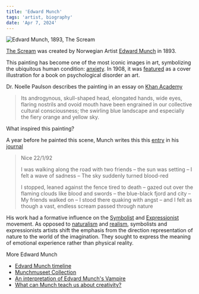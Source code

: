 ```yaml
---
title: 'Edward Munch'
tags: 'artist, biography'
date: 'Apr 7, 2024'
---
```


![Edvard Munch, 1893, The Scream](/images/scream.jpg)

[The Scream](https://en.wikipedia.org/wiki/The_Scream?useskin=vector) was created by Norwegian Artist [Edward Munch](https://en.wikipedia.org/wiki/Edvard_Munch) in 1893.

This painting has become one of the most iconic images in art, symbolizing the ubiquitous human condition: [anxiety](https://en.wikipedia.org/wiki/Angst). In 1908, it was [featured](https://www.munchmuseet.no/en/our-collection/5-things-you-should-know-about-the-scream/) as a cover illustration for a book on psychological disorder an art.

Dr. Noelle Paulson describes the painting in an essay on [Khan Academy](https://www.khanacademy.org/humanities/ap-art-history/later-europe-and-americas/modernity-ap/a/munch-the-scream)

> Its androgynous, skull-shaped head, elongated hands, wide eyes, flaring nostrils and ovoid mouth have been engrained in our collective cultural consciousness; the swirling blue landscape and especially the fiery orange and yellow sky.

What inspired this painting?

A year before he painted this scene, Munch writes this this [entry](https://diariesofnote.com/2023/01/22/a-vast-endless-scream/) in his [journal](https://emunch.no/TRANS_HYBRIDMM_T2760.xhtml)

> Nice 22/1/92
>
> I was walking along the road with two friends – the sun was setting – I felt a wave of sadness – The sky suddenly turned blood-red
>
> I stopped, leaned against the fence tired to death – gazed out over the flaming clouds like blood and swords – the blue-black fjord and city – My friends walked on – I stood there quaking with angst – and I felt as though a vast, endless scream passed through nature

His work had a formative influence on the [Symbolist](<https://en.wikipedia.org/wiki/Symbolism_(arts)?useskin=vector>) and [Expressionist](https://en.wikipedia.org/wiki/Expressionism?useskin=vector) movement. As opposed to [naturalism](<https://en.wikipedia.org/wiki/Naturalism_(literature)>) and [realism](<https://en.wikipedia.org/wiki/Realism_(arts)>), symbolists and expressionists artists shift the emphasis from the direction representation of nature to the world of the imagination. They sought to express the meaning of emotional experience rather than physical reality.

More Edward Munch

- [Edvard Munch timeline](https://www.munchmuseet.no/en/edvard-munch/edvard-munch-timeline/)
- [Munchmuseet Collection](https://www.munchmuseet.no/en/our-collection/)
- [An interpretation of Edvard Munch's Vampire](https://www.munchmuseet.no/en/our-collection/en-tolkning-av-edvard-munchs-vampyr/)
- [What can Munch teach us about creativity?](https://www.munchmuseet.no/en/edvard-munch/what-can-munch-teach-us-about-creativity/)
